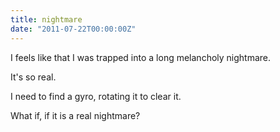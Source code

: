 ```yaml
---
title: nightmare
date: "2011-07-22T00:00:00Z"
---
```

I feels like that I was trapped into a long melancholy nightmare.
  
It's so real.
  
I need to find a gyro, rotating it to clear it.
  
What if, if it is a real nightmare?